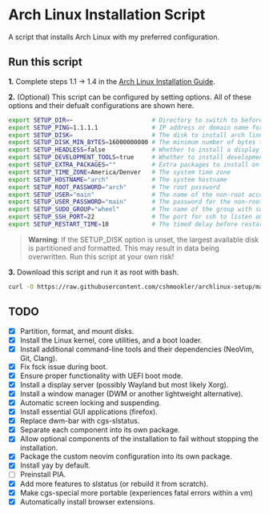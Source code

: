 # **Arch Linux Installation Script**

A script that installs Arch Linux with my preferred configuration.

## **Run this script**

**1.** Complete steps 1.1 -> 1.4 in the [Arch Linux Installation Guide](https://wiki.archlinux.org/title/installation_guide).

**2.** (Optional) This script can be configured by setting options. All of these options and their defualt configurations are shown here.

```bash
export SETUP_DIR=~                      # Directory to switch to before doing anything else
export SETUP_PING=1.1.1.1               # IP address or domain name for testing network connectivity
export SETUP_DISK=                      # The disk to install arch linux on (unset by default, an unmounted disk is automatically selected)
export SETUP_DISK_MIN_BYTES=16000000000 # The minimum number of bytes that a disk must have to be automatically selected for installation (default 16 GB)
export SETUP_HEADLESS=false             # Whether to install a display server and other related software
export SETUP_DEVELOPMENT_TOOLS=true     # Whether to install development tools
export SETUP_EXTRA_PACKAGES=""          # Extra packages to install on the system
export SETUP_TIME_ZONE=America/Denver   # The system time zone
export SETUP_HOSTNAME="arch"            # The system hostname
export SETUP_ROOT_PASSWORD="arch"       # The root password
export SETUP_USER="main"                # The name of the non-root account
export SETUP_USER_PASSWORD="main"       # The password for the non-root account
export SETUP_SUDO_GROUP="wheel"         # The name of the group with sudo privileges
export SETUP_SSH_PORT=22                # The port for ssh to listen on
export SETUP_RESTART_TIME=10            # The timed delay before restarting once installation is complete (-1 cancels the restart)
```

> **Warning**: If the SETUP_DISK option is unset, the largest available disk is partitioned and formatted. This may result in data being overwritten. Run this script at your own risk!

**3.** Download this script and run it as root with bash.

```bash
curl -O https://raw.githubusercontent.com/cshmookler/archlinux-setup/main/setup.sh && bash setup.sh
```

## **TODO**

- [X] Partition, format, and mount disks.
- [X] Install the Linux kernel, core utilities, and a boot loader.
- [X] Install additional command-line tools and their dependencies (NeoVim, Git, Clang).
- [X] Fix fsck issue during boot.
- [X] Ensure proper functionality with UEFI boot mode.
- [X] Install a display server (possibly Wayland but most likely Xorg).
- [X] Install a window manager (DWM or another lightweight alternative).
- [X] Automatic screen locking and suspending.
- [X] Install essential GUI applications (firefox).
- [X] Replace dwm-bar with cgs-slstatus.
- [X] Separate each component into its own package.
- [X] Allow optional components of the installation to fail without stopping the installation.
- [X] Package the custom neovim configuration into its own package.
- [X] Install yay by default.
- [ ] Preinstall PIA.
- [X] Add more features to slstatus (or rebuild it from scratch).
- [X] Make cgs-special more portable (experiences fatal errors within a vm)
- [X] Automatically install browser extensions.
